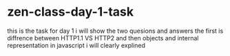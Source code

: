 # zen-class-day-1-task
this is the task for day 1
i will show the two quesions and answers the first is diffrence between HTTP1.1 VS HTTP2 and then objects and internal representation in javascript i will clearly explined  
